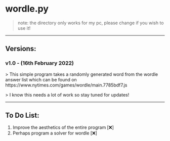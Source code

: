 # wordle.py
> note: the directory only works for my pc, please change if you wish to use it!

---
<h2><b>Versions:</b></h2>
<h3><b>v1.0 - (16th February 2022)</b></h3>
<p>>  This simple program takes a randomly generated word from the wordle answer list which can be found on https://www.nytimes.com/games/wordle/main.7785bdf7.js
</p>
<p>> I know this needs a lot of work so stay tuned for updates!</p>

---
<h2><b>To Do List:</b></h2>
<ol>
<li>Improve the aesthetics of the entire program [❌]</li>
<li>Perhaps program a solver for wordle [❌]</li>
</ol>

[1]: https://www.nytimes.com/games/wordle/main.7785bdf7.js
